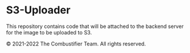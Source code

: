 # S3-Uploader
This repository contains code that will be attached to the backend server for the image to be uploaded to S3.

©️ 2021-2022 The Combustifier Team. All rights reserved.
